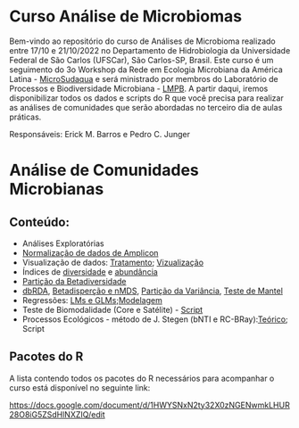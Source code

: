 Curso Análise de Microbiomas
============

Bem-vindo ao repositório do curso de Análises de Microbioma realizado entre 17/10 e 21/10/2022 no Departamento de Hidrobiologia da Universidade Federal de São Carlos (UFSCar), São Carlos-SP, Brasil. Este curso é um seguimento do 3o Workshop da Rede em Ecologia Microbiana da América Latina - [MicroSudaqua](https://microsudaqua.netlify.app/) e será ministrado por membros do Laboratório de Processos e Biodiversidade Microbiana - [LMPB](http://www.lmpb.ufscar.br/). A partir daqui, iremos disponibilizar todos os dados e scripts do R que você precisa para realizar as análises de comunidades que serão abordadas no terceiro dia de aulas práticas.

Responsáveis: Erick M. Barros e Pedro C. Junger

# Análise de Comunidades Microbianas

## Conteúdo:

- Análises Exploratórias
- [Normalização de dados de Amplicon](https://github.com/LMPB/curso_sudaqua/blob/main/Scripts/rarefaction%2Bcutoff.R)
- Visualização de dados: [Tratamento](https://github.com/LMPB/curso_sudaqua/blob/main/Slides/aula_data_management.pptx); [Vizualização](https://github.com/LMPB/curso_sudaqua/blob/main/Slides/aula_ggplot2.pptx)
- Índices de [diversidade](https://github.com/LMPB/curso_sudaqua/blob/main/Scripts/biodiversity_indexes.R) e [abundância](https://github.com/LMPB/curso_sudaqua/blob/main/Scripts/abundance_time.R)
- [Partição da Betadiversidade](https://github.com/LMPB/curso_sudaqua/blob/main/Scripts/beta_partition.R)
- [dbRDA](https://github.com/LMPB/curso_sudaqua/blob/main/Scripts/dbrda.R), [Betadisperção e nMDS](https://github.com/LMPB/curso_sudaqua/blob/main/Scripts/permutest%2BnMDS.R), [Partição da Variância](https://github.com/LMPB/curso_sudaqua/blob/main/Scripts/variation_partitioning.R), [Teste de Mantel](https://github.com/LMPB/curso_sudaqua/blob/main/Scripts/mantel.R)
- Regressões: [LMs e GLMs](https://github.com/LMPB/curso_sudaqua/blob/main/Scripts/LMs_GLMs.R);[Modelagem](https://github.com/LMPB/curso_sudaqua/blob/main/Scripts/00_Dsquare_GLM.R)
- Teste de Biomodalidade (Core e Satélite) - [Script](https://github.com/LMPB/curso_sudaqua/blob/main/Scripts/bimodality.R)
- Processos Ecológicos - método de J. Stegen (bNTI e RC-BRay):[Teórico](https://github.com/LMPB/curso_sudaqua/blob/main/Slides/vellend_curso_microbioma.pptx); Script

## Pacotes do R

A lista contendo todos os pacotes do R necessários para acompanhar o curso está disponível no seguinte link:

https://docs.google.com/document/d/1HWYSNxN2ty32X0zNGENwmkLHUR28O8iG5ZSdHlNXZIQ/edit


